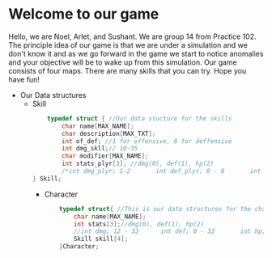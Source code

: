 # Welcome to our game 

Hello, we are Noel, Arlet, and Sushant. We are group 14 from Practice 102. The principle idea of our game is that we are under a simulation and we don't know it and as we go forward in the game we start to notice anomalies and your objective will be to wake up from this simulation. Our game consists of four maps. There are many skills that you can try. Hope you have fun!
- Our Data structures
  - Skill
    ```C
        typedef struct { //Our data stucture for the skills
            char name[MAX_NAME];
            char description[MAX_TXT];
            int of_def; //1 for offensive, 0 for deffensive
            int dmg_skll;// 10-35
            char modifier[MAX_NAME];
            int stats_plyr[3]; //dmg(0), def(1), hp(2)
            /*int dmg_plyr; 1-2       int def_plyr; 0 - 8       int hp_plyr; 25 - 50 */
    } Skill;
    ```
    - Character
      ```C
          typedef struct{ //This is our data structures for the character
              char name[MAX_NAME];
              int stats[3];//dmg(0), def(1), hp(2)
              //int dmg; 12 - 32      int def; 0 - 32       int hp; 100 - 200
              Skill skill[4];
          }Character;
    ``` 
    
